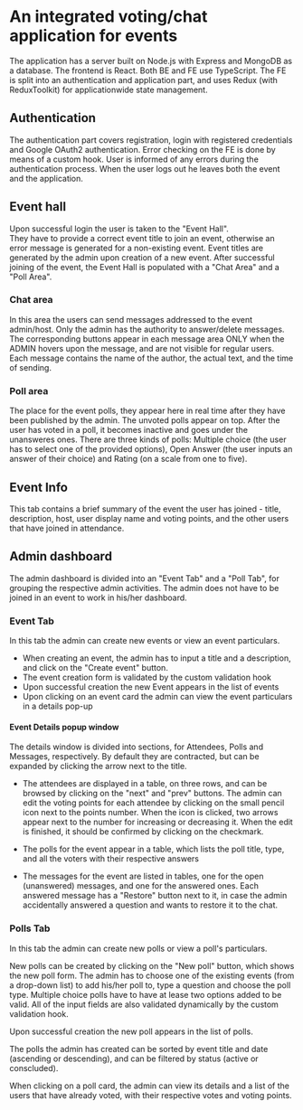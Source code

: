 # An integrated voting/chat application for events

The application has a server built on Node.js with Express and MongoDB as a database.
The frontend is React.  Both BE and FE use TypeScript.
The FE is split into an authentication and application part, and uses Redux (with ReduxToolkit) for applicationwide state management.

## Authentication
The authentication part covers registration, login with registered credentials and Google OAuth2 authentication.
Error checking on the FE is done by means of a custom hook.
User is informed of any errors during the authentication process.
When the user logs out he leaves both the event and the application.

## Event hall
Upon successful login the user is taken to the "Event Hall".  
They have to provide a correct event title to join an event, otherwise an error message is generated for a non-existing event.
Event titles are generated by the admin upon creation of a new event.
After successful joining of the event, the Event Hall is populated with a "Chat Area" and a "Poll Area".

### Chat area
In this area the users can send messages addressed to the event admin/host.
Only the admin has the authority to answer/delete messages.  The corresponding buttons appear in each message area ONLY when the ADMIN hovers upon the message, and are not visible for regular users.
Each message contains the name of the author, the actual text, and the time of sending.

### Poll area
The place for the event polls, they appear here in real time after they have been published by the admin.
The unvoted polls appear on top.  After the user has voted in a poll, it becomes inactive and goes under the unansweres ones.
There are three kinds of polls: Multiple choice (the user has to select one of the provided options), Open Answer (the user inputs an answer of their choice) and Rating (on a scale from one to five).

## Event Info
This tab contains a brief summary of the event the user has joined - title, description, host, user display name and voting points, and the other users that have joined in attendance.

## Admin dashboard
The admin dashboard is divided into an "Event Tab" and a "Poll Tab", for grouping the respective admin activities.
The admin does not have to be joined in an event to work in his/her dashboard.

### Event Tab
In this tab the admin can create new events or view an event particulars.  

* When creating an event, the admin has to input a title and a description, and click on the "Create event" button.
* The event creation form is validated by the custom validation hook
* Upon successful creation the new Event appears in the list of events
* Upon clicking on an event card the admin can view the event particulars in a details pop-up

#### Event Details popup window
The details window is divided into sections, for Attendees, Polls and Messages, respectively.  By default they are contracted, but can be expanded by clicking the arrow next to the title.
* The attendees are displayed in a table, on three rows, and can be browsed by clicking on the "next" and "prev" buttons.
The admin can edit the voting points for each attendee by clicking on the small pencil icon next to the points number.  When the icon is clicked, two arrows appear next to the number for increasing or decreasing it.  When the edit is finished, it should be confirmed by clicking on the checkmark.

* The polls for the event appear in a table, which lists the poll title, type, and all the voters with their respective answers
 * The messages for the event are listed in tables, one for the open (unanswered) messages, and one for the answered ones.  Each answered message has a "Restore" button next to it, in case the admin accidentally answered a question and wants to restore it to the chat.

 ### Polls Tab
 In this tab the admin can create new polls or view a poll's particulars.

 New polls can be created by clicking on the "New poll" button, which shows the new poll form.  The admin has to choose one of the existing events (from a drop-down list) to add his/her poll to, type a question and choose the poll type.  Multiple choice polls have to have at lease two options added to be valid.  All of the input fields are also validated dynamically by the custom validation hook.

 Upon successful creation the new poll appears in the list of polls.

 The polls the admin has created can be sorted by event title and date (ascending or descending), and can be filtered by status (active or conscluded).

 When clicking on a poll card, the admin can view its details and a list of the users that have already voted, with their respective votes and voting points.